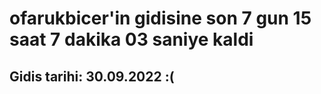 # ofarukbicer'in gidisine son 7 gun 15 saat 7 dakika 03 saniye kaldi

## Gidis tarihi: 30.09.2022 :(